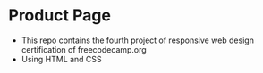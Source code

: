 # Product Page
- This repo contains the fourth project of responsive web design certification of freecodecamp.org
- Using HTML and CSS
